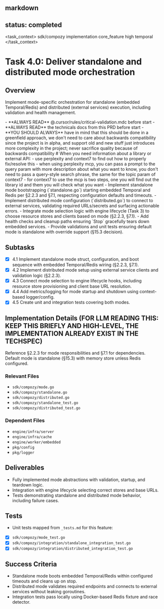 
## markdown

## status: completed

<task_context>
<domain>sdk/compozy</domain>
<type>implementation</type>
<scope>core_feature</scope>
<complexity>high</complexity>
<dependencies>temporal</dependencies>
</task_context>

# Task 4.0: Deliver standalone and distributed mode orchestration

## Overview

Implement mode-specific orchestration for standalone (embedded Temporal/Redis) and distributed (external services) execution, including validation and health management.

<critical>
- **ALWAYS READ** @.cursor/rules/critical-validation.mdc before start
- **ALWAYS READ** the technicals docs from this PRD before start
- **YOU SHOULD ALWAYS** have in mind that this should be done in a greenfield approach, we don't need to care about backwards compatibility since the project is in alpha, and support old and new stuff just introduces more complexity in the project; never sacrifice quality because of backwards compatibility
</critical>

<research>
# When you need information about a library or external API:
- use perplexity and context7 to find out how to properly fix/resolve this
- when using perplexity mcp, you can pass a prompt to the query param with more description about what you want to know, you don't need to pass a query-style search phrase, the same for the topic param of context7
- for context7 to use the mcp is two steps, one you will find out the library id and them you will check what you want
</research>

<requirements>
- Implement standalone mode bootstrapping (`standalone.go`) starting embedded Temporal and Redis per §2.2.3 and §7.1, respecting configuration defaults and timeouts.
- Implement distributed mode configuration (`distributed.go`) to connect to external services, validating required URLs/secrets and surfacing actionable errors.
- Integrate mode selection logic with engine lifecycle (Task 3) to choose resource stores and clients based on mode (§2.2.3, §7.1).
- Add health checks and cleanup paths ensuring `Stop` gracefully tears down embedded services.
- Provide validations and unit tests ensuring default mode is standalone with override support (§15.3 decision).
</requirements>

## Subtasks

- [x] 4.1 Implement standalone mode struct, configuration, and boot sequence with embedded Temporal/Redis wiring (§2.2.3, §7.1).
- [x] 4.2 Implement distributed mode setup using external service clients and validation logic (§2.2.3).
- [x] 4.3 Connect mode selection to engine lifecycle hooks, including resource store provisioning and client base URL resolution.
- [x] 4.4 Add metrics/logging for mode startup and shutdown using context-based logger/config.
- [x] 4.5 Create unit and integration tests covering both modes.

## Implementation Details (**FOR LLM READING THIS: KEEP THIS BRIEFLY AND HIGH-LEVEL, THE IMPLEMENTATION ALREADY EXIST IN THE TECHSPEC**)

Reference §2.2.3 for mode responsibilities and §7.1 for dependencies. Default mode is standalone (§15.3) with memory store unless Redis configured.

### Relevant Files

- `sdk/compozy/mode.go`
- `sdk/compozy/standalone.go`
- `sdk/compozy/distributed.go`
- `sdk/compozy/standalone_test.go`
- `sdk/compozy/distributed_test.go`

### Dependent Files

- `engine/infra/server`
- `engine/infra/cache`
- `engine/worker/embedded`
- `pkg/config`
- `pkg/logger`

## Deliverables

- Fully implemented mode abstractions with validation, startup, and teardown logic.
- Integration with engine lifecycle selecting correct stores and base URLs.
- Tests demonstrating standalone and distributed mode behavior, including failure cases.

## Tests

- Unit tests mapped from `_tests.md` for this feature:
- [x] `sdk/compozy/mode_test.go`
- [x] `sdk/compozy/integration/standalone_integration_test.go`
- [x] `sdk/compozy/integration/distributed_integration_test.go`

## Success Criteria

- Standalone mode boots embedded Temporal/Redis within configured timeouts and cleans up on stop.
- Distributed mode validates required endpoints and connects to external services without leaking goroutines.
- Integration tests pass locally using Docker-based Redis fixture and race detector.
